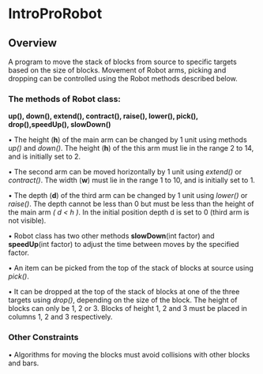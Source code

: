 # IntroProRobot
## Overview

A program to move the stack of blocks from source to specific targets based on the size of blocks. Movement of Robot arms, picking and dropping can be controlled using the Robot methods described below. 

### The methods of Robot class: 
**up(), down(), extend(), contract(), raise(), lower(), pick(), drop(),speedUp(), slowDown()**

•	The height (**h**) of the main arm can be changed by 1 unit using methods *up()* and *down()*. The height (**h**) of the this arm must lie in the range 2 to 14, and is initially set to 2. 

•	The second arm can be moved horizontally by 1 unit using *extend()* or *contract()*. The width (**w**) must lie in the range 1 to 10, and is initially set to 1.  

•	The depth (**d**) of the third arm can be changed by 1 unit using *lower()* or *raise()*. The depth cannot be less than 0 but must be less than the height of the main arm *( d < h )*. In the initial position depth d is set to 0 (third arm is not visible).  

•	Robot class has two other methods **slowDown**(int factor) and **speedUp**(int factor) to adjust the time between moves by the specified factor.

•	An item can be picked from the top of the stack of blocks at source using *pick()*. 

•	It can be dropped at the top of the stack of blocks at one of the three targets using *drop()*, depending on the size of the block. The height of blocks can only be 1, 2 or 3. Blocks of height 1, 2 and 3 must be placed in columns 1, 2 and 3 respectively.

### Other Constraints

•	Algorithms for moving the blocks must avoid collisions with other blocks and bars.  
